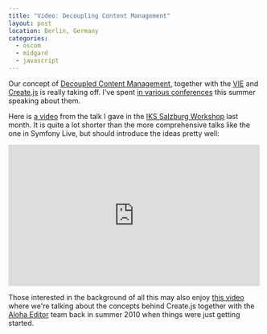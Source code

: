 ```yaml
---
title: "Video: Decoupling Content Management"
layout: post
location: Berlin, Germany
categories:
  - oscom
  - midgard
  - javascript
---
```

Our concept of [Decoupled Content Management](http://bergie.iki.fi/blog/decoupling_content_management/), together with the [VIE](http://viejs.org/) and [Create.js](http://createjs.org/) is really taking off. I've spent [in various conferences](http://bergie.iki.fi/blog/decoupled_content_management_on_tour/) this summer speaking about them.

Here is [a video](http://vimeo.com/45633052) from the talk I gave in the [IKS Salzburg Workshop](http://wiki.iks-project.eu/index.php/Workshops/Salzburg2012) last month. It is quite a lot shorter than the more comprehensive talks like the one in Symfony Live, but should introduce the ideas pretty well:

<iframe src="http://player.vimeo.com/video/45633052" width="500" height="281" frameborder="0" webkitAllowFullScreen mozallowfullscreen allowFullScreen></iframe>

Those interested in the background of all this may also enjoy [this video](http://vimeo.com/12914595) where we're talking about the concepts behind Create.js together with the [Aloha Editor](http://aloha-editor.org/) team back in summer 2010 when things were just getting started.
